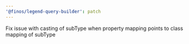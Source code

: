 ```yaml
---
'@finos/legend-query-builder': patch
---
```


Fix issue with casting of subType when property mapping points to class mapping of subType

